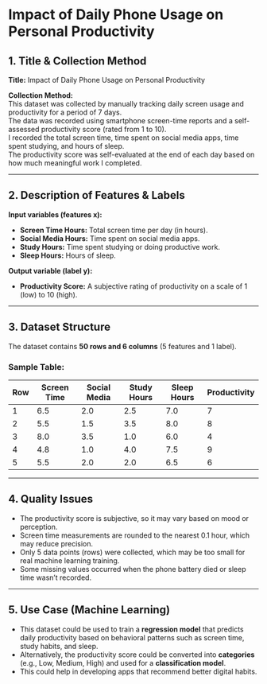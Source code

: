 # Impact of Daily Phone Usage on Personal Productivity

## 1. Title & Collection Method
**Title:** Impact of Daily Phone Usage on Personal Productivity  

**Collection Method:**  
This dataset was collected by manually tracking daily screen usage and productivity for a period of 7 days.  
The data was recorded using smartphone screen-time reports and a self-assessed productivity score (rated from 1 to 10).  
I recorded the total screen time, time spent on social media apps, time spent studying, and hours of sleep.  
The productivity score was self-evaluated at the end of each day based on how much meaningful work I completed.  

---

## 2. Description of Features & Labels
**Input variables (features x):**
- **Screen Time Hours:** Total screen time per day (in hours).
- **Social Media Hours:** Time spent on social media apps.
- **Study Hours:** Time spent studying or doing productive work.
- **Sleep Hours:** Hours of sleep.

**Output variable (label y):**
- **Productivity Score:** A subjective rating of productivity on a scale of 1 (low) to 10 (high).  

---

## 3. Dataset Structure
The dataset contains **50 rows and 6 columns** (5 features and 1 label).  

### Sample Table:
| Row | Screen Time | Social Media | Study Hours | Sleep Hours | Productivity |
|-----|-------------|--------------|-------------|-------------|--------------|
| 1   | 6.5         | 2.0          | 2.5         | 7.0         | 7            |
| 2   | 5.5         | 1.5          | 3.5         | 8.0         | 8            |
| 3   | 8.0         | 3.5          | 1.0         | 6.0         | 4            |
| 4   | 4.8         | 1.0          | 4.0         | 7.5         | 9            |
| 5   | 5.5         | 2.0          | 2.0         | 6.5         | 6            |  

---

## 4. Quality Issues
- The productivity score is subjective, so it may vary based on mood or perception.  
- Screen time measurements are rounded to the nearest 0.1 hour, which may reduce precision.  
- Only 5 data points (rows) were collected, which may be too small for real machine learning training.  
- Some missing values occurred when the phone battery died or sleep time wasn’t recorded.  

---

## 5. Use Case (Machine Learning)
- This dataset could be used to train a **regression model** that predicts daily productivity based on behavioral patterns such as screen time, study habits, and sleep.  
- Alternatively, the productivity score could be converted into **categories** (e.g., Low, Medium, High) and used for a **classification model**.  
- This could help in developing apps that recommend better digital habits.    
